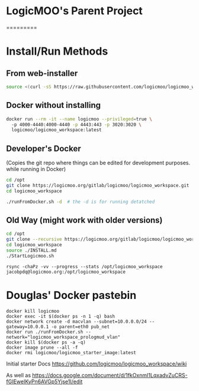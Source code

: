 # LogicMOO's Parent Project 


=========

# Install/Run  Methods

## From web-installer 
 
```bash
source <(curl -sS https://raw.githubusercontent.com/logicmoo/logicmoo_workspace/master/web_install.sh)
```

## Docker without installing
```bash
docker run --rm -it --name logicmoo --privileged=true \  
  -p 4000-4440:4000-4440 -p 4443:443 -p 3020:3020 \
  logicmoo/logicmoo_workspace:latest

```

## Developer's Docker 
(Copies the git repo where things can be edited for development purposes. while running in Docker)
```bash
cd /opt
git clone https://logicmoo.org/gitlab/logicmoo/logicmoo_workspace.git
cd logicmoo_workspace

./runFromDocker.sh -d  # the -d is for running detatched
```


## Old Way (might work with older versions)

```bash
cd /opt
git clone --recursive https://logicmoo.org/gitlab/logicmoo/logicmoo_workspace.git
cd logicmoo_workspace
source ./INSTALL.md
./StartLogicmoo.sh

```

```
rsync -chaPz -vv --progress --stats /opt/logicmoo_workspace jacobpdq@logicmoo.org:/opt/logicmoo_workspace
```



# Douglas' Docker pastebin
```
docker kill logicmoo
docker exec -it $(docker ps -n 1 -q) bash
docker network create -d macvlan --subnet=10.0.0.0/24 --gateway=10.0.0.1 -o parent=eth0 pub_net
docker run ./runFromDocker.sh --network="logicmoo_workspace_prologmud_vlan"
docker kill $(docker ps -a -q)
docker image prune --all -f
docker rmi logicmoo/logicmoo_starter_image:latest 
```
Initial starter Docs https://github.com/logicmoo/logicmoo_workspace/wiki

As well as https://docs.google.com/document/d/1fkOxnmI1LqxadvZuCRS-fGIEweIKyPn6AVGp5Yjse1I/edit






